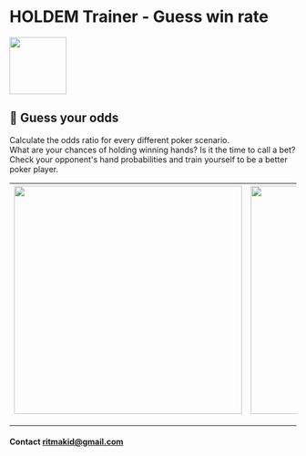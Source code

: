# HOLDEM Trainer - Guess win rate

<img width="100" src="https://user-images.githubusercontent.com/52592748/206888176-cc77c2c1-7e69-457f-953b-2d5a3877c879.png"/>



## 🎰 Guess your odds

Calculate the odds ratio for every different poker scenario.  
What are your chances of holding winning hands? Is it the time to call a bet?  
Check your opponent's hand probabilities and train yourself to be a better poker player.


|<img width="400" src="https://user-images.githubusercontent.com/52592748/206888187-c897a75a-ba4d-401b-b79d-7f05f8877fa1.png"/>|<img width="400" src="https://user-images.githubusercontent.com/52592748/206888186-1809fc1c-2013-4519-84da-41d1b016e4f6.png"/>|<img width="400" src="https://user-images.githubusercontent.com/52592748/206888183-5012b0aa-fdb6-47fc-b850-e2d3a73077f3.png"/>|
|-|-|-|

---

#### Contact ritmakid@gmail.com
